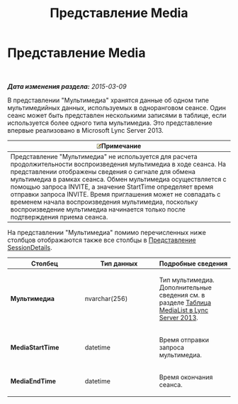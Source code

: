 ﻿---
title: Представление Media
TOCTitle: Представление Media
ms:assetid: 1a7b2e59-082e-4188-98ae-48ae9bd3494a
ms:mtpsurl: https://technet.microsoft.com/ru-ru/library/JJ687981(v=OCS.15)
ms:contentKeyID: 49887885
ms.date: 05/19/2016
mtps_version: v=OCS.15
ms.translationtype: HT
---

# Представление Media

 

_**Дата изменения раздела:** 2015-03-09_

В представлении "Мультимедиа" хранятся данные об одном типе мультимедийных данных, используемых в одноранговом сеансе. Один сеанс может быть представлен несколькими записями в таблице, если используется более одного типа мультимедиа. Это представление впервые реализовано в Microsoft Lync Server 2013.

<table>
<thead>
<tr class="header">
<th><img src="images/Gg398412.note(OCS.15).gif" title="note" alt="note" />Примечание</th>
</tr>
</thead>
<tbody>
<tr class="odd">
<td>Представление &quot;Мультимедиа&quot; не используется для расчета продолжительности воспроизведения мультимедиа в ходе сеанса. На представлении отображены сведения о сигнале для обмена мультимедиа в рамках сеанса. Обмен мультимедиа осуществляется с помощью запроса INVITE, а значение StartTime определяет время отправки запроса INVITE. Время приглашения может не совпадать с временем начала воспроизведения мультимедиа, поскольку воспроизведение мультимедиа начинается только после подтверждения приема сеанса.</td>
</tr>
</tbody>
</table>


На представлении "Мультимедиа" помимо перечисленных ниже столбцов отображаются также все столбцы в [Представление SessionDetails](lync-server-2013-sessiondetails-view.md).


<table>
<colgroup>
<col style="width: 33%" />
<col style="width: 33%" />
<col style="width: 33%" />
</colgroup>
<thead>
<tr class="header">
<th>Столбец</th>
<th>Тип данных</th>
<th>Подробные сведения</th>
</tr>
</thead>
<tbody>
<tr class="odd">
<td><p><strong>Мультимедиа</strong></p></td>
<td><p>nvarchar(256)</p></td>
<td><p>Тип мультимедиа. Дополнительные сведения см. в разделе <a href="lync-server-2013-medialist-table.md">Таблица MediaList в Lync Server 2013</a>.</p></td>
</tr>
<tr class="even">
<td><p><strong>MediaStartTime</strong></p></td>
<td><p>datetime</p></td>
<td><p>Время отправки запроса мультимедиа.</p></td>
</tr>
<tr class="odd">
<td><p><strong>MediaEndTime</strong></p></td>
<td><p>datetime</p></td>
<td><p>Время окончания сеанса.</p></td>
</tr>
</tbody>
</table>

